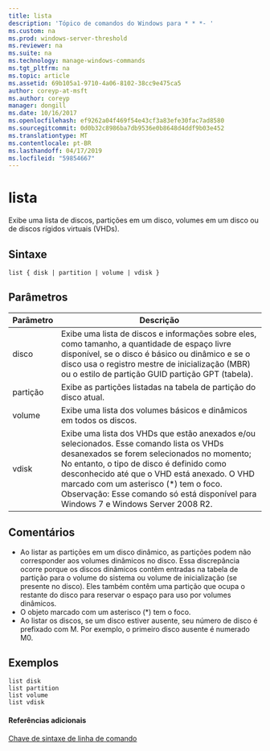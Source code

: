 ```yaml
---
title: lista
description: 'Tópico de comandos do Windows para * * *- '
ms.custom: na
ms.prod: windows-server-threshold
ms.reviewer: na
ms.suite: na
ms.technology: manage-windows-commands
ms.tgt_pltfrm: na
ms.topic: article
ms.assetid: 69b105a1-9710-4a06-8102-38cc9e475ca5
author: coreyp-at-msft
ms.author: coreyp
manager: dongill
ms.date: 10/16/2017
ms.openlocfilehash: ef9262a04f469f54e43cf3a83efe30fac7ad8580
ms.sourcegitcommit: 0d0b32c8986ba7db9536e0b8648d4ddf9b03e452
ms.translationtype: MT
ms.contentlocale: pt-BR
ms.lasthandoff: 04/17/2019
ms.locfileid: "59854667"
---
```

# <a name="list"></a>lista



Exibe uma lista de discos, partições em um disco, volumes em um disco ou de discos rígidos virtuais (VHDs).

## <a name="syntax"></a>Sintaxe

```
list { disk | partition | volume | vdisk }
```

## <a name="parameters"></a>Parâmetros

|Parâmetro|Descrição|
|---------|-----------|
|disco|Exibe uma lista de discos e informações sobre eles, como tamanho, a quantidade de espaço livre disponível, se o disco é básico ou dinâmico e se o disco usa o registro mestre de inicialização (MBR) ou o estilo de partição GUID partição GPT (tabela).|
|partição|Exibe as partições listadas na tabela de partição do disco atual.|
|volume|Exibe uma lista dos volumes básicos e dinâmicos em todos os discos.|
|vdisk|Exibe uma lista dos VHDs que estão anexados e/ou selecionados. Esse comando lista os VHDs desanexados se forem selecionados no momento; No entanto, o tipo de disco é definido como desconhecido até que o VHD está anexado. O VHD marcado com um asterisco (*) tem o foco.</br>Observação: Esse comando só está disponível para Windows 7 e Windows Server 2008 R2.|

## <a name="remarks"></a>Comentários

-   Ao listar as partições em um disco dinâmico, as partições podem não corresponder aos volumes dinâmicos no disco. Essa discrepância ocorre porque os discos dinâmicos contêm entradas na tabela de partição para o volume do sistema ou volume de inicialização (se presente no disco). Eles também contêm uma partição que ocupa o restante do disco para reservar o espaço para uso por volumes dinâmicos.
-   O objeto marcado com um asterisco (*) tem o foco.
-   Ao listar os discos, se um disco estiver ausente, seu número de disco é prefixado com M. Por exemplo, o primeiro disco ausente é numerado M0.

## <a name="BKMK_examples"></a>Exemplos

```
list disk
list partition
list volume
list vdisk
```

#### <a name="additional-references"></a>Referências adicionais

[Chave de sintaxe de linha de comando](command-line-syntax-key.md)

